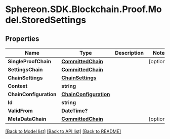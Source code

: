 # Sphereon.SDK.Blockchain.Proof.Model.StoredSettings
## Properties

Name | Type | Description | Notes
------------ | ------------- | ------------- | -------------
**SingleProofChain** | [**CommittedChain**](CommittedChain.md) |  | [optional] 
**SettingsChain** | [**CommittedChain**](CommittedChain.md) |  | 
**ChainSettings** | [**ChainSettings**](ChainSettings.md) |  | 
**Context** | **string** |  | 
**ChainConfiguration** | [**ChainConfiguration**](ChainConfiguration.md) |  | 
**Id** | **string** |  | 
**ValidFrom** | **DateTime?** |  | 
**MetaDataChain** | [**CommittedChain**](CommittedChain.md) |  | [optional] 

[[Back to Model list]](../README.md#documentation-for-models) [[Back to API list]](../README.md#documentation-for-api-endpoints) [[Back to README]](../README.md)

